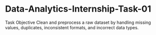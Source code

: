 # Data-Analytics-Internship-Task-01
Task Objective Clean and preprocess a raw dataset by handling missing values, duplicates, inconsistent formats, and incorrect data types.
